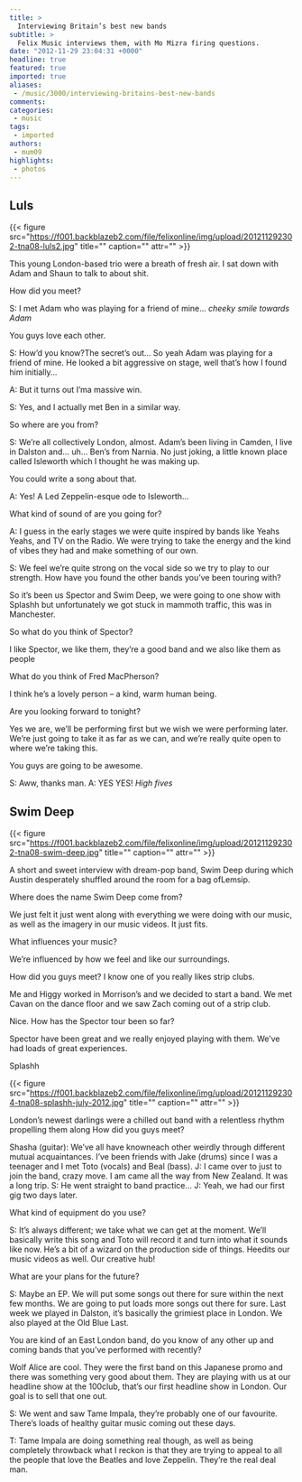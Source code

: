 ```yaml
---
title: >
  Interviewing Britain’s best new bands
subtitle: >
  Felix Music interviews them, with Mo Mizra firing questions.
date: "2012-11-29 23:04:31 +0000"
headline: true
featured: true
imported: true
aliases:
 - /music/3000/interviewing-britains-best-new-bands
comments:
categories:
 - music
tags:
 - imported
authors:
 - mum09
highlights:
 - photos
---
```


## Luls

{{< figure src="https://f001.backblazeb2.com/file/felixonline/img/upload/201211292302-tna08-luls2.jpg" title="" caption="" attr="" >}}

This young London-based trio were a breath of fresh air. I sat down with Adam and Shaun to talk to about shit.

How did you meet?

S: I met Adam who was playing for a friend of mine… *cheeky smile towards Adam*

You guys love each other.

S: How’d you know?The secret’s out… So yeah Adam was playing for a friend of mine. He looked a bit aggressive on stage, well that’s how I found him initially…

A: But it turns out I’ma massive win.

S: Yes, and I actually met Ben in a similar way.

So where are you from?

S: We’re all collectively London, almost. Adam’s been living in Camden, I live in Dalston and… uh… Ben’s from Narnia. No just joking, a little known place called Isleworth which I thought he was making up.

You could write a song about that.

A: Yes! A Led Zeppelin-esque ode to Isleworth…

What kind of sound of are you going for?

A: I guess in the early stages we were quite inspired by bands like Yeahs Yeahs, and TV on the Radio. We were trying to take the energy and the kind of vibes they had and make something of our own.

S: We feel we’re quite strong on the vocal side so we try to play to our strength.
 How have you found the other bands you’ve been touring with?

So it’s been us Spector and Swim Deep, we were going to one show with Splashh but unfortunately we got stuck in mammoth traffic, this was in Manchester.

So what do you think of Spector?

I like Spector, we like them, they’re a good band and we also like them as people

What do you think of Fred MacPherson?

I think he’s a lovely person – a kind, warm human being.

Are you looking forward to tonight?

Yes we are, we’ll be performing first but we wish we were performing later. We’re just going to take it as far as we can, and we’re really quite open to where we’re taking this.

You guys are going to be awesome.

S: Aww, thanks man. A: YES YES! *High fives*
## Swim Deep

{{< figure src="https://f001.backblazeb2.com/file/felixonline/img/upload/201211292302-tna08-swim-deep.jpg" title="" caption="" attr="" >}}

A short and sweet interview with dream-pop band, Swim Deep during which Austin desperately shuffled around the room for a bag ofLemsip.

Where does the name Swim Deep come from?

We just felt it just went along with everything we were doing with our music, as well as the imagery in our music videos. It just fits.

What influences your music?

We’re influenced by how we feel and like our surroundings.

How did you guys meet? I know one of you really likes strip clubs.

Me and Higgy worked in Morrison’s and we decided to start a band. We met Cavan on the dance floor and we saw Zach coming out of a strip club.

Nice. How has the Spector tour been so far?

Spector have been great and we really enjoyed playing with them. We’ve had loads of great experiences.

Splashh

{{< figure src="https://f001.backblazeb2.com/file/felixonline/img/upload/201211292304-tna08-splashh-july-2012.jpg" title="" caption="" attr="" >}}

London’s newest darlings were a chilled out band with a relentless rhythm propelling them along
 How did you guys meet?

Shasha (guitar): We’ve all have knowneach other weirdly through different mutual acquaintances. I’ve been friends with Jake (drums) since I was a teenager and I met Toto (vocals) and Beal (bass). J: I came over to just to join the band, crazy move. I am came all the way from New Zealand. It was a long trip. S: He went straight to band practice... J: Yeah, we had our first gig two days later.

What kind of equipment do you use?

S: It’s always different; we take what we can get at the moment. We’ll basically
 write this song and Toto will record it and turn into what it sounds like now. He’s a bit of a wizard on the production side of things. Heedits our music videos as well. Our creative hub!

What are your plans for the future?

S: Maybe an EP. We will put some songs out there for sure within the next few months. We are going to put loads more songs out there for sure. Last week we played in Dalston, it’s basically the grimiest place in London. We also played at the Old Blue Last.

You are kind of an East London band, do you know of any other up and coming bands that you’ve performed with recently?

Wolf Alice are cool. They were the first band on this Japanese promo and there was something very good about them. They are playing with us at our headline show at the 100club, that’s our first headline show in London. Our goal is to sell that one out.

S: We went and saw Tame Impala, they’re probably one of our favourite. There’s loads of healthy guitar music coming out these days.

T: Tame Impala are doing something real though, as well as being completely throwback what I reckon is that they are trying to appeal to all the people that love the Beatles and love Zeppelin. They’re the real deal man.
